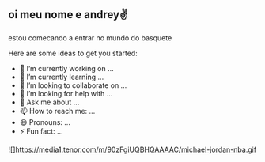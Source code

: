 ## oi meu nome e andrey✌
estou comecando a entrar no mundo do basquete


Here are some ideas to get you started:

- 🔭 I’m currently working on ...
- 🌱 I’m currently learning ...
- 👯 I’m looking to collaborate on ...
- 🤔 I’m looking for help with ...
- 💬 Ask me about ...
- 📫 How to reach me: ...
- 😄 Pronouns: ...
- ⚡ Fun fact: ...

![]https://media1.tenor.com/m/90zFgiUQBHQAAAAC/michael-jordan-nba.gif
